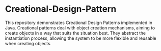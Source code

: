 # Creational-Design-Pattern
This repository demonstrates Creational Design Patterns implemented in Java. Creational patterns deal with object creation mechanisms, aiming to create objects in a way that suits the situation best. They abstract the instantiation process, allowing the system to be more flexible and reusable when creating objects.
